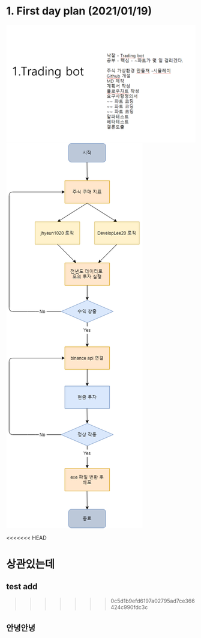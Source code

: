 # 1. First day plan (2021/01/19)

![first plan](img/img.png)
![first plan](img/flowchart)

<<<<<<< HEAD

상관있는데
=======
## test add 
>>>>>>> 0c5d1b9efd6197a02795ad7ce366424c990fdc3c
## 안녕안녕
